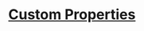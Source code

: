 # [Custom Properties](https://www.theodinproject.com/lessons/node-path-intermediate-html-and-css-custom-properties)
